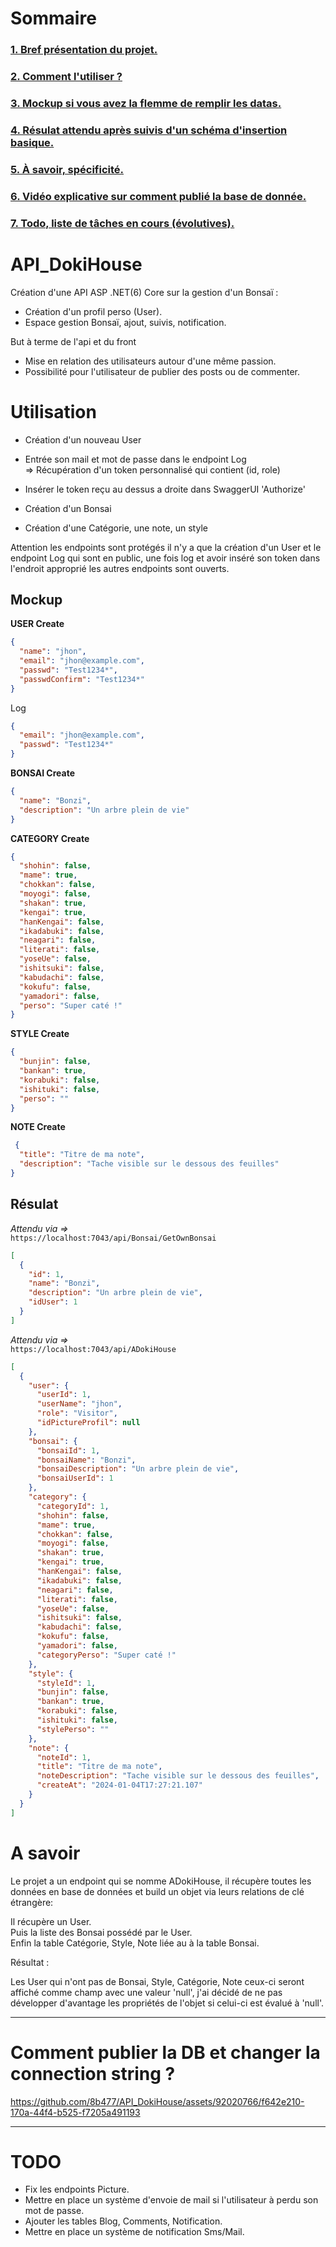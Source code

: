 # Sommaire

### [1. Bref présentation du projet.](#zero) <br>
### [2. Comment l'utiliser ?](#one)  
### [3. Mockup si vous avez la flemme de remplir les datas.](#two)
### [4. Résulat attendu après suivis d'un schéma d'insertion basique.](#trois)
### [5. À savoir, spécificité.](#four)
### [6. Vidéo explicative sur comment publié la base de donnée.](#five)
### [7. Todo, liste  de tâches en cours (évolutives).](#six)


# <a name="zero"> API_DokiHouse </a> 

Création d'une API ASP .NET(6) Core sur la gestion d'un Bonsaï :  

- Création d'un profil perso (User).
- Espace gestion Bonsaï, ajout, suivis, notification.



But à terme de l'api et du front  

- Mise en relation des utilisateurs autour d'une même passion.
- Possibilité pour l'utilisateur de publier des posts ou de commenter.


# <a name="one"> Utilisation </a>

- Création d'un nouveau User
- Entrée son mail et mot de passe dans le endpoint Log  
=> Récupération d'un token personnalisé qui contient (id, role)
- Insérer le token reçu au dessus a droite dans SwaggerUI 'Authorize'

- Création d'un Bonsai
- Création d'une Catégorie, une note, un style

Attention les endpoints sont protégés il n'y a que la création d'un User et le endpoint Log qui sont en public, une fois log et avoir inséré son token dans l'endroit approprié les autres endpoints sont ouverts.

## <a name="two"> Mockup </a>

**USER Create**
```json
{
  "name": "jhon",
  "email": "jhon@example.com",
  "passwd": "Test1234*",
  "passwdConfirm": "Test1234*"
}
```
Log
```json
{
  "email": "jhon@example.com",
  "passwd": "Test1234*"
}
```

**BONSAI Create**
```json
{
  "name": "Bonzi",
  "description": "Un arbre plein de vie"
}
```


**CATEGORY Create**
```json
{
  "shohin": false,
  "mame": true,
  "chokkan": false,
  "moyogi": false,
  "shakan": true,
  "kengai": true,
  "hanKengai": false,
  "ikadabuki": false,
  "neagari": false,
  "literati": false,
  "yoseUe": false,
  "ishitsuki": false,
  "kabudachi": false,
  "kokufu": false,
  "yamadori": false,
  "perso": "Super caté !"
}
```

**STYLE Create**
```json
{
  "bunjin": false,
  "bankan": true,
  "korabuki": false,
  "ishituki": false,
  "perso": ""
}
```


**NOTE Create**
```json
 {
  "title": "Titre de ma note",
  "description": "Tache visible sur le dessous des feuilles"
}
```

## <a name="trois"> Résulat </a>

*Attendu via =>*   
   `https://localhost:7043/api/Bonsai/GetOwnBonsai`
```json
[
  {
    "id": 1,
    "name": "Bonzi",
    "description": "Un arbre plein de vie",
    "idUser": 1
  }
]
```


*Attendu via =>*  
  `https://localhost:7043/api/ADokiHouse`

```json
[
  {
    "user": {
      "userId": 1,
      "userName": "jhon",
      "role": "Visitor",
      "idPictureProfil": null
    },
    "bonsai": {
      "bonsaiId": 1,
      "bonsaiName": "Bonzi",
      "bonsaiDescription": "Un arbre plein de vie",
      "bonsaiUserId": 1
    },
    "category": {
      "categoryId": 1,
      "shohin": false,
      "mame": true,
      "chokkan": false,
      "moyogi": false,
      "shakan": true,
      "kengai": true,
      "hanKengai": false,
      "ikadabuki": false,
      "neagari": false,
      "literati": false,
      "yoseUe": false,
      "ishitsuki": false,
      "kabudachi": false,
      "kokufu": false,
      "yamadori": false,
      "categoryPerso": "Super caté !"
    },
    "style": {
      "styleId": 1,
      "bunjin": false,
      "bankan": true,
      "korabuki": false,
      "ishituki": false,
      "stylePerso": ""
    },
    "note": {
      "noteId": 1,
      "title": "Titre de ma note",
      "noteDescription": "Tache visible sur le dessous des feuilles",
      "createAt": "2024-01-04T17:27:21.107"
    }
  }
]
```

# <a name="four"> A savoir </a>

Le projet a un endpoint qui se nomme ADokiHouse, il récupère toutes les données en base de données et build un objet via leurs relations de clé étrangère:  

Il récupère un User.  
Puis la liste des Bonsai possédé par le User.  
Enfin la table Catégorie, Style, Note liée au à la table Bonsai.

Résultat : 

Les User qui n'ont pas de Bonsai, Style, Catégorie, Note ceux-ci seront affiché comme champ avec une valeur 'null', j'ai décidé de ne pas développer d'avantage les propriétés de l'objet si celui-ci est évalué à 'null'.


--------------------
# <a name="five"> Comment publier la DB et changer la connection string ? </a>

https://github.com/8b477/API_DokiHouse/assets/92020766/f642e210-170a-44f4-b525-f7205a491193


---------------

# <a name="six"> TODO </a>

- Fix les endpoints Picture.
- Mettre en place un système d'envoie de mail si l'utilisateur à perdu son mot de passe.
- Ajouter les tables Blog, Comments, Notification.
- Mettre en place un système de notification Sms/Mail.
